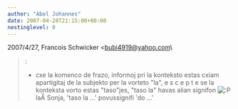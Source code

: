 ```yaml
---
author: "Abel Johannes"
date: 2007-04-28T21:15:00+00:00
nestinglevel: 0
---
```

2007/4/27, Francois Schwicker <[bubi4919@yahoo.com](mailto://bubi4919@yahoo.com)\
>:
> - cxe la komenco de frazo, informoj pri la konteksto
> estas cxiam apartigitaj de la subjekto per la vorteto
> "la",
> e s c e p t e se la konteksta vorto estas "taso"jes, "taso la" havas alian signifon ![:P](images/smilies/icon_razz.gif "Razz") laÅ­ Sonja, 'taso la ...' povussignifi 'do ...'